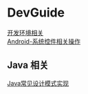 # DevGuide

[开发环境相关](https://github.com/Android-Guide/DevGuide/blob/master/%E5%BC%80%E5%8F%91%E7%8E%AF%E5%A2%83%E7%9B%B8%E5%85%B3.md)  
[Android-系统控件相关操作](https://github.com/Android-Guide/DevGuide/blob/master/Android-%E7%B3%BB%E7%BB%9F%E6%8E%A7%E4%BB%B6%E7%9B%B8%E5%85%B3%E6%93%8D%E4%BD%9C.md)

## Java 相关
[Java常见设计模式实现](https://github.com/Android-Guide/DevGuide/blob/master/Java/%E5%B8%B8%E8%A7%81%E8%AE%BE%E8%AE%A1%E6%A8%A1%E5%BC%8F%E5%AE%9E%E7%8E%B0.md)  
